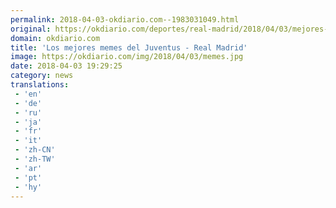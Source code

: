 ```yaml
---
permalink: 2018-04-03-okdiario.com--1983031049.html
original: https://okdiario.com/deportes/real-madrid/2018/04/03/mejores-memes-del-juventus-real-madrid-2061161
domain: okdiario.com
title: 'Los mejores memes del Juventus - Real Madrid'
image: https://okdiario.com/img/2018/04/03/memes.jpg
date: 2018-04-03 19:29:25
category: news
translations: 
 - 'en'
 - 'de'
 - 'ru'
 - 'ja'
 - 'fr'
 - 'it'
 - 'zh-CN'
 - 'zh-TW'
 - 'ar'
 - 'pt'
 - 'hy'
---
```


